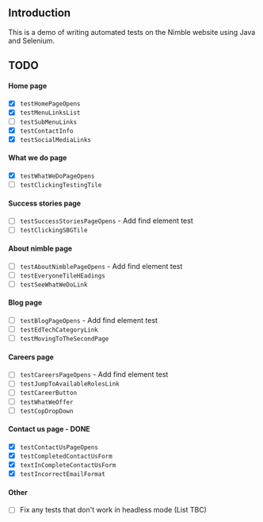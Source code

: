 ## Introduction

This is a demo of writing automated tests on the Nimble website using Java and Selenium.

## TODO

#### Home page
- [x] `testHomePageOpens`
- [x] `testMenuLinksList`
- [ ] `testSubMenuLinks`
- [x] `testContactInfo`
- [x] `testSocialMediaLinks`

#### What we do page
- [x] `testWhatWeDoPageOpens`
- [ ] `testClickingTestingTile`

#### Success stories page
- [ ] `testSuccessStoriesPageOpens` - Add find element test
- [ ] `testClickingSBGTile`

#### About nimble page
- [ ] `testAboutNimblePageOpens` - Add find element test
- [ ] `testEveryoneTileHEadings`
- [ ] `testSeeWhatWeDoLink`

#### Blog page
- [ ] `testBlogPageOpens` - Add find element test
- [ ] `testEdTechCategoryLink`
- [ ] `testMovingToTheSecondPage`

#### Careers page
- [ ] `testCareersPageOpens` - Add find element test
- [ ] `testJumpToAvailableRolesLink`
- [ ] `testCareerButton`
- [ ] `testWhatWeOffer`
- [ ] `testCopDropDown`

#### Contact us page - DONE
- [X] `testContactUsPageOpens`
- [X] `testCompletedContactUsForm`
- [x] `textInCompleteContactUsForm`
- [x] `testIncorrectEmailFormat`

#### Other
- [ ] Fix any tests that don't work in headless mode (List TBC)